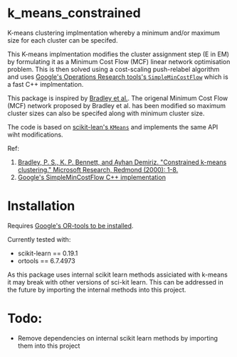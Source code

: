 # k_means_constrained
K-means clustering implmentation whereby a minimum and/or maximum size for each
cluster can be specifed.

This K-means implmentation modifies the cluster assignment step (E in EM)
by formulating it as a Minimum Cost Flow (MCF) linear network
optimisation problem. This is then solved using a cost-scaling
push-relabel algorithm and uses [Google's Operations Research tools's
`SimpleMinCostFlow`](https://developers.google.com/optimization/flow/mincostflow)
which is a fast C++ implmentation.

This package is inspired by [Bradley et al.](https://www.microsoft.com/en-us/research/wp-content/uploads/2016/02/tr-2000-65.pdf).
The origenal Minimum Cost Flow (MCF) network proposed by Bradley et al.
has been modified so maximum cluster sizes can also be specifed along
with minimum cluster size. 

The code is based on [scikit-lean's `KMeans`](http://scikit-learn.org/stable/modules/generated/sklearn.cluster.KMeans.html)
and implements the same API wiht modifications.

Ref:
1. [Bradley, P. S., K. P. Bennett, and Ayhan Demiriz. "Constrained k-means clustering."
    Microsoft Research, Redmond (2000): 1-8.](https://www.microsoft.com/en-us/research/wp-content/uploads/2016/02/tr-2000-65.pdf)
2. [Google's SimpleMinCostFlow C++ implementation](https://github.com/google/or-tools/blob/master/ortools/graph/min_cost_flow.h)

# Installation
Requires [Google's OR-tools to be installed](https://developers.google.com/optimization/introduction/installing/binary).

Currently tested with:
* scikit-learn == 0.19.1
* ortools == 6.7.4973

As this package uses internal scikit learn methods assiciated with k-means
it may break with other versions of sci-kit learn. This can be addressed
in the future by importing the internal methods into this project.

# Todo:
* Remove dependencies on internal scikit learn methods by importing them into this project